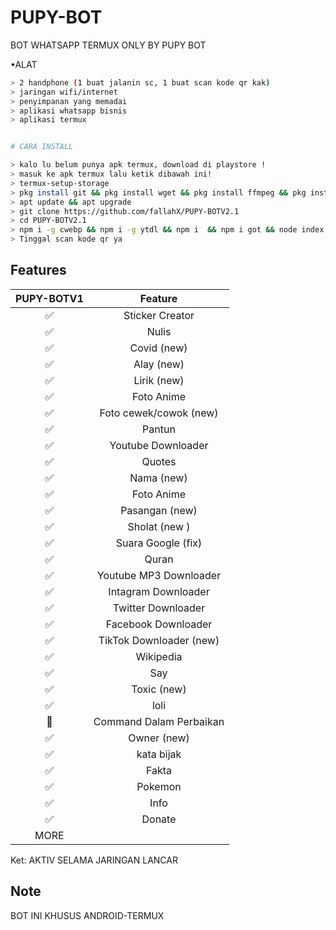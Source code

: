 # PUPY-BOT
BOT WHATSAPP TERMUX ONLY BY PUPY BOT

•ALAT

```bash
> 2 handphone (1 buat jalanin sc, 1 buat scan kode qr kak)
> jaringan wifi/internet
> penyimpanan yang memadai
> aplikasi whatsapp bisnis
> aplikasi termux


# CARA INSTALL

> kalo lu belum punya apk termux, download di playstore !
> masuk ke apk termux lalu ketik dibawah ini!
> termux-setup-storage
> pkg install git && pkg install wget && pkg install ffmpeg && pkg install nodejs
> apt update && apt upgrade
> git clone https://github.com/fallahX/PUPY-BOTV2.1
> cd PUPY-BOTV2.1
> npm i -g cwebp && npm i -g ytdl && npm i  && npm i got && node index js
> Tinggal scan kode qr ya
```

## Features

| PUPY-BOTV1     |                   Feature        |
| :-----------:  | :------------------------------: |
|       ✅       | Sticker Creator                  |
|       ✅       | Nulis                            |
|       ✅       | Covid (new)                      |
|       ✅       | Alay (new)                       |
|       ✅       | Lirik (new)                      |
|       ✅       | Foto Anime                       |
|       ✅       | Foto cewek/cowok (new)           |
|       ✅       | Pantun                           |
|       ✅       | Youtube Downloader               |
|       ✅       | Quotes                           |
|       ✅       | Nama (new)                       |
|       ✅       | Foto Anime                       |
|       ✅       | Pasangan (new)                   |
|       ✅       | Sholat (new )                    |
|       ✅       | Suara Google (fix)               |
|       ✅       | Quran                            |
|       ✅       | Youtube MP3 Downloader           |
|       ✅       | Intagram Downloader              |
|       ✅       | Twitter Downloader               |
|       ✅       | Facebook Downloader              |
|       ✅       | TikTok Downloader  (new)         |
|       ✅       | Wikipedia                        |
|       ✅       | Say                              |
|       ✅       | Toxic (new)                      |
|       ✅       | loli                             |
|       👷       | Command Dalam Perbaikan          |
|       ✅       | Owner (new)                      |
|       ✅       | kata bijak                       |
|       ✅       | Fakta                            |
|       ✅       | Pokemon                          |
|       ✅       | Info                             |
|       ✅       | Donate                           |
|                   MORE                            |

Ket: AKTIV SELAMA JARINGAN LANCAR

## Note
BOT INI KHUSUS ANDROID-TERMUX
